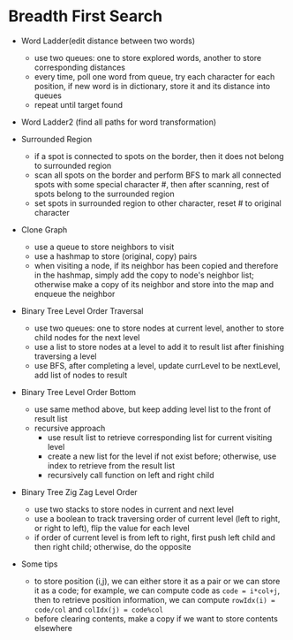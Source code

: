 # Breadth First Search

+ Word Ladder(edit distance between two words)
  - use two queues: one to store explored words, another to store corresponding distances
  - every time, poll one word from queue, try each character for each position, if new word is in dictionary, store it and its distance into queues
  - repeat until target found

+ Word Ladder2 (find all paths for word transformation)




+ Surrounded Region
  - if a spot is connected to spots on the border, then it does not belong to surrounded region
  - scan all spots on the border and perform BFS to mark all connected spots with some special character #, then after scanning, rest of spots belong to the surrounded region
  - set spots in surrounded region to other character, reset # to original character

+ Clone Graph
  - use a queue to store neighbors to visit
  - use a hashmap to store (original, copy) pairs
  - when visiting a node, if its neighbor has been copied and therefore in the hashmap, simply add the copy to node's neighbor list; otherwise make a copy of its neighbor and store into the map and enqueue the neighbor

+ Binary Tree Level Order Traversal
  - use two queues: one to store nodes at current level, another to store child nodes for the next level
  - use a list to store nodes at a level to add it to result list after finishing traversing a level
  - use BFS, after completing a level, update currLevel to be nextLevel, add list of nodes to result

+ Binary Tree Level Order Bottom
  - use same method above, but keep adding level list to the front of result list
  + recursive approach
    - use result list to retrieve corresponding list for current visiting level
    - create a new list for the level if not exist before; otherwise, use index to retrieve from the result list
    - recursively call function on left and right child

+ Binary Tree Zig Zag Level Order
  - use two stacks to store nodes in current and next level
  - use a boolean to track traversing order of current level (left to right, or right to left), flip the value for each level
  - if order of current level is from left to right, first push left child and then right child; otherwise, do the opposite


+ Some tips
  - to store position (i,j), we can either store it as a pair or we can store it as a code; for example, we can compute code as `code = i*col+j`, then to retrieve position information, we can compute `rowIdx(i) = code/col` and `colIdx(j) = code%col`
  - before clearing contents, make a copy if we want to store contents elsewhere
